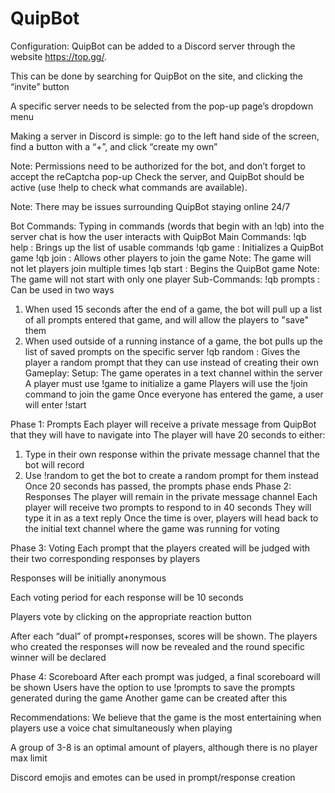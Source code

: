 # QuipBot

Configuration:
QuipBot can be added to a Discord server through the website https://top.gg/.

This can be done by searching for QuipBot on the site, and clicking the “invite” button

A specific server needs to be selected from the pop-up page’s dropdown menu

Making a server in Discord is simple: go to the left hand side of the screen, find a button with a “+”, and click “create my own”

Note: Permissions need to be authorized for the bot, and don’t forget to accept the reCaptcha pop-up
Check the server, and QuipBot should be active (use !help to check what commands are available).

Note: There may be issues surrounding QuipBot staying online 24/7
 
Bot Commands:
Typing in commands (words that begin with an !qb) into the server chat is how the user interacts with QuipBot
Main Commands:
!qb help : Brings up the list of usable commands
!qb game : Initializes a QuipBot game
!qb join : Allows other players to join the game
Note: The game will not let players join multiple times
!qb start : Begins the QuipBot game
Note: The game will not start with only one player
Sub-Commands:
!qb prompts : Can be used in two ways

1. When used 15 seconds after the end of a game, the bot will pull up a list of all prompts entered that game, and will allow the players to "save" them
2. When used outside of a running instance of a game, the bot pulls up the list of saved prompts on the specific server
!qb random : Gives the player a random prompt that they can use instead of creating their own
Gameplay:
Setup:
The game operates in a text channel within the server 
A player must use !game to initialize a game
Players will use the !join command to join the game
Once everyone has entered the game, a user will enter !start

Phase 1: Prompts
Each player will receive a private message from QuipBot that they will have to navigate into
The player will have 20 seconds to either:

1. Type in their own response within the private message channel that the bot will record
2. Use !random to get the bot to create a random prompt for them instead
Once 20 seconds has passed, the prompts phase ends
Phase 2: Responses
The player will remain in the private message channel
Each player will receive two prompts to respond to in 40 seconds
They will type it in as a text reply
Once the time is over, players will head back to the initial text channel where the game was running for voting

Phase 3: Voting
Each prompt that the players created will be judged with their two corresponding responses by players

Responses will be initially anonymous 

Each voting period for each response will be 10 seconds

Players vote by clicking on the appropriate reaction button

After each “dual” of prompt+responses, scores will be shown. 
The players who created the responses will now be revealed and the round specific winner will be declared

Phase 4: Scoreboard
After each prompt was judged, a final scoreboard will be shown
Users have the option to use !prompts to save the prompts generated during the game
Another game can be created after this
 
Recommendations:
We believe that the game is the most entertaining when players use a voice chat simultaneously when playing

A group of 3-8 is an optimal amount of players, although there is no player max limit

Discord emojis and emotes can be used in prompt/response creation
